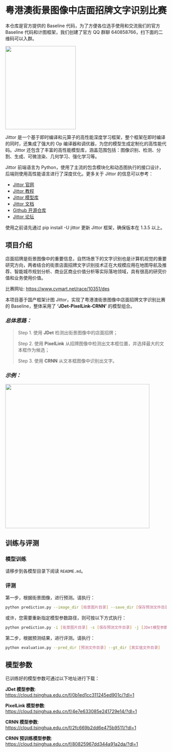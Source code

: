 # 粤港澳街景图像中店面招牌文字识别比赛

本仓库是官方提供的 Baseline 代码，为了方便各位选手使用和交流我们的官方 Baseline 代码和计图框架，我们创建了官方 QQ 群聊 640858766，扫下面的二维码可以入群。

<img src="https://user-images.githubusercontent.com/73881739/183235284-8ba759d4-2376-4372-86ad-3db55b75dabe.jpg" width="220" height="260">

Jittor 是一个基于即时编译和元算子的高性能深度学习框架，整个框架在即时编译的同时，还集成了强大的 Op 编译器和调优器，为您的模型生成定制化的高性能代码。Jittor 还包含了丰富的高性能模型库，涵盖范围包括：图像识别、检测、分割、生成、可微渲染、几何学习、强化学习等。

Jittor 前端语言为 Python，使用了主流的包含模块化和动态图执行的接口设计，后端则使用高性能语言进行了深度优化。更多关于 Jittor 的信息可以参考：
*  [Jittor 官网](https://cg.cs.tsinghua.edu.cn/jittor/)
*  [Jittor 教程](https://cg.cs.tsinghua.edu.cn/jittor/tutorial/)
*  [Jittor 模型库](https://cg.cs.tsinghua.edu.cn/jittor/resources/)
*  [Jittor 文档](https://cg.cs.tsinghua.edu.cn/jittor/assets/docs/index.html)
*  [Github 开源仓库](https://github.com/jittor/jittor)
*  [Jittor 论坛](https://discuss.jittor.org)

使用之前请先通过 pip install -U jittor 更新 Jittor 框架，确保版本在 1.3.5 以上。



## 项目介绍

店面招牌是街景图像中的重要信息，自然场景下的文字识别也是计算机视觉的重要研究方向，两者结合的街景店面招牌文字识别技术正在大规模应用在地图导航及推荐、智能城市规划分析、商业区商业价值分析等实际落地领域，具有很高的研究价值和业务使用价值。

比赛网址: https://www.cvmart.net/race/10351/des 

本项目基于国产框架计图 Jittor，实现了粤港澳街景图像中店面招牌文字识别比赛的 Baseline，整体采用了 **‘JDet-PixelLink-CRNN’** 的模型组合。

### *总体思路：*
>    Step 1. 使用 **JDet** 检测出街景图像中的店面招牌；  
>
>    Step 2. 使用 **PixelLink** 从招牌图像中检测出文本框位置，并选择最大的文本框作为候选；  
> 
>    Step 3. 使用 **CRNN** 从文本框图像中识别出文字。


### *示例：*


<img src="https://user-images.githubusercontent.com/73881739/182287493-a53ecba5-6b74-487e-bba8-2712d2771f9a.png" height="450">




## 训练与评测

### 模型训练
请移步到各模型目录下阅读 ```README.md```。

### 评测
第一步，根据街景图像，进行预测。请执行：
```bash
python prediction.py --image_dir [街景图片目录] --save_dir [保存预测文件目录]
```

或许，您需要重新指定模型参数路径，则可按以下方式执行：
```bash
python prediction.py -i [街景图片目录] -s [保存预测文件目录] -j [JDet模型参数路径] -p [PixelLink模型参数路径] -c [CRNN模型参数路径]
```

第二步，根据预测结果，进行评测。请执行：
```bash
python evaluation.py --pred_dir [预测文件目录] --gt_dir [真实值文件目录]
```



## 模型参数

已训练好的模型参数可通过以下地址进行下载：


**JDet 模型参数**:  
https://cloud.tsinghua.edu.cn/f/0b1ed1cc311245ed901c/?dl=1


**PixelLink 模型参数**:  
https://cloud.tsinghua.edu.cn/f/4e7e633085e241729e14/?dl=1


**CRNN 模型参数**:  
https://cloud.tsinghua.edu.cn/f/2fc669b2dd6e475b9511/?dl=1


**CRNN 预训练模型参数**:   
https://cloud.tsinghua.edu.cn/f/80825967dd344a91a2da/?dl=1
